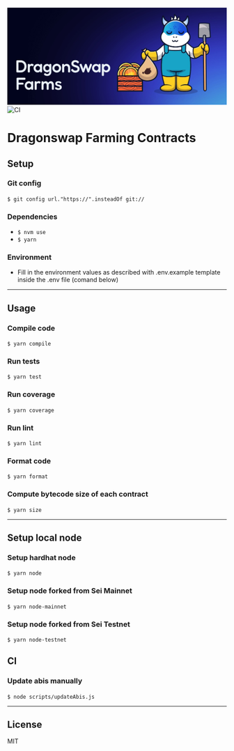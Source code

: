 ![Screenshot](dsw_farm.jpg)
![CI](https://github.com/dragonswap-app/dragonswap-farming/actions/workflows/ci.yml/badge.svg)
# Dragonswap Farming Contracts 

## Setup

### Git config
`$ git config url."https://".insteadOf git://`

### Dependencies
- `$ nvm use`
- `$ yarn`

### Environment
 - Fill in the environment values as described with .env.example template inside the .env file (comand below)
---
## Usage
### Compile code
`$ yarn compile`

### Run tests
`$ yarn test`

### Run coverage
`$ yarn coverage`

### Run lint
`$ yarn lint`

### Format code
`$ yarn format`

### Compute bytecode size of each contract
`$ yarn size`

---
## Setup local node
### Setup hardhat node
`$ yarn node`

### Setup node forked from Sei Mainnet
`$ yarn node-mainnet`

### Setup node forked from Sei Testnet
`$ yarn node-testnet`

## CI
### Update abis manually
`$ node scripts/updateAbis.js`

---
## License
MIT
